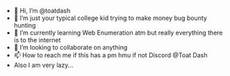 - 👋 Hi, I’m @toatdash
- 👀 I’m just your typical college kid trying to make money bug bounty hunting
- 🌱 I’m currently learning Web Enumeration atm but really everything there is to the internet
- 💞️ I’m looking to collaborate on anything 
- 📫 How to reach me if this has a pm hmu if not Discord @Toat Dash
- Also I am very lazy... 

<!---
toatdash/toatdash is a ✨ special ✨ repository because its `README.md` (this file) appears on your GitHub profile.
You can click the Preview link to take a look at your changes.
--->
